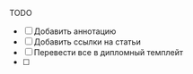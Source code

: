 TODO

- [ ] Добавить аннотацию
- [ ] Добавить ссылки на статьи
- [ ] Перевести все в дипломный темплейт
- [ ]
